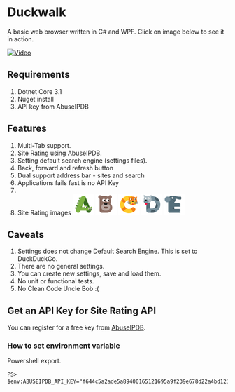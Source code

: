 ﻿# Duckwalk 
A basic web browser written in C# and WPF. Click on image below to see it in action.

[![Video](https://img.youtube.com/vi/ht_DNGmBwyo/hqdefault.jpg)](https://youtu.be/ht_DNGmBwyo)

## Requirements
1. Dotnet Core 3.1
2. Nuget install
3. API key from AbuseIPDB

## Features
1. Multi-Tab support.
1. Site Rating using AbuseIPDB.
1. Setting default search engine (settings files).
1. Back, forward and refresh button
1. Dual support address bar - sites and search
1. Applications fails fast is no API Key
1. 
1. Site Rating images 
  ![A](/Images/icons8-a-cute-48.png)
  ![B](/Images/icons8-b-cute-48.png)
  ![C](/Images/icons8-c-cute-48.png)
  ![D](/Images/icons8-d-cute-48.png)
  ![E](/Images/icons8-e-cute-48.png)

## Caveats
1. Settings does not change Default Search Engine. This is set to DuckDuckGo.
2. There are no general settings.
3. You can create new settings, save and load them.
4. No unit or functional tests.
5. No Clean Code Uncle Bob :(

## Get an API Key for Site Rating API
You can register for a free key from [AbuseIPDB](https://www.abuseipdb.com/).

### How to set environment variable
Powershell export.

```
PS> $env:ABUSEIPDB_API_KEY="f644c5a2ade5a89400165121695a9f239e678d22a4bd12337091263e1d1487cbf20fad9169207bc0"
```
